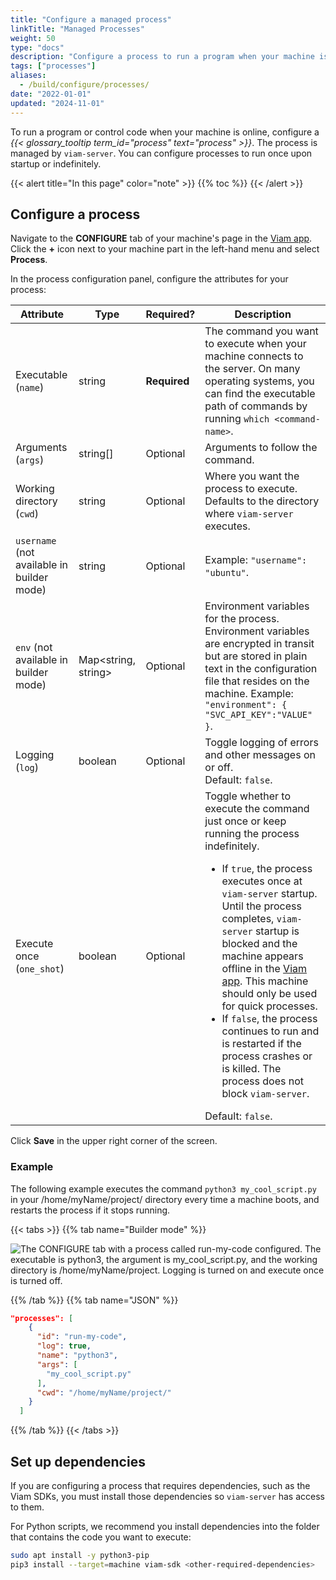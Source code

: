 ```yaml
---
title: "Configure a managed process"
linkTitle: "Managed Processes"
weight: 50
type: "docs"
description: "Configure a process to run a program when your machine is online."
tags: ["processes"]
aliases:
  - /build/configure/processes/
date: "2022-01-01"
updated: "2024-11-01"
---
```


To run a program or control code when your machine is online, configure a _{{< glossary_tooltip term_id="process" text="process" >}}_.
The process is managed by `viam-server`.
You can configure processes to run once upon startup or indefinitely.

{{< alert title="In this page" color="note" >}}
{{% toc %}}
{{< /alert >}}

## Configure a process

Navigate to the **CONFIGURE** tab of your machine's page in the [Viam app](https://app.viam.com).
Click the **+** icon next to your machine part in the left-hand menu and select **Process**.

In the process configuration panel, configure the attributes for your process:

<!-- prettier-ignore -->
| Attribute | Type | Required? | Description |
| --------- | ---- | --------- | ----------- |
| Executable (`name`) | string  | **Required** | The command you want to execute when your machine connects to the server. On many operating systems, you can find the executable path of commands by running `which <command-name>`. |
| Arguments (`args`) | string[]  | Optional | Arguments to follow the command. |
| Working directory (`cwd`) | string  | Optional | Where you want the process to execute. Defaults to the directory where `viam-server` executes. |
| `username` (not available in builder mode) | string | Optional | Example: `"username": "ubuntu"`. |
| `env` (not available in builder mode) | Map<string, string> | Optional | Environment variables for the process. Environment variables are encrypted in transit but are stored in plain text in the configuration file that resides on the machine. Example: `"environment": { "SVC_API_KEY":"VALUE" }`. |
| Logging (`log`) | boolean | Optional | Toggle logging of errors and other messages on or off. <br>Default: `false`. |
| Execute once (`one_shot`) | boolean | Optional     | Toggle whether to execute the command just once or keep running the process indefinitely.<ul><li>If `true`, the process executes once at `viam-server` startup. Until the process completes, `viam-server` startup is blocked and the machine appears offline in the [Viam app](https://app.viam.com). This machine should only be used for quick processes.</li><li>If `false`, the process continues to run and is restarted if the process crashes or is killed. The process does not block `viam-server`.</li></ul> Default: `false`. |

Click **Save** in the upper right corner of the screen.

### Example

The following example executes the command `python3 my_cool_script.py` in your <file>/home/myName/project/</file> directory every time a machine boots, and restarts the process if it stops running.

{{< tabs >}}
{{% tab name="Builder mode" %}}

![The CONFIGURE tab with a process called run-my-code configured. The executable is python3, the argument is my_cool_script.py, and the working directory is /home/myName/project. Logging is turned on and execute once is turned off.](/build/configure/process-fancy.png)

{{% /tab %}}
{{% tab name="JSON" %}}

```json
"processes": [
    {
      "id": "run-my-code",
      "log": true,
      "name": "python3",
      "args": [
        "my_cool_script.py"
      ],
      "cwd": "/home/myName/project/"
    }
  ]
```

{{% /tab %}}
{{< /tabs >}}

## Set up dependencies

If you are configuring a process that requires dependencies, such as the Viam SDKs, you must install those dependencies so `viam-server` has access to them.

For Python scripts, we recommend you install dependencies into the folder that contains the code you want to execute:

```sh {class="command-line" data-prompt="$"}
sudo apt install -y python3-pip
pip3 install --target=machine viam-sdk <other-required-dependencies>
```
